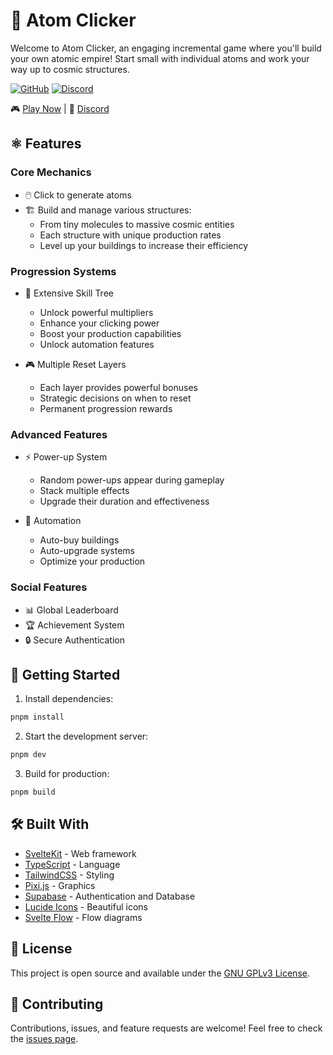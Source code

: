 # 🌟 Atom Clicker

Welcome to Atom Clicker, an engaging incremental game where you'll build your own atomic empire! Start small with individual atoms and work your way up to cosmic structures.

[![GitHub](https://img.shields.io/github/stars/Ayfri/Atom-Clicker-Svelte?style=social)](https://github.com/Ayfri/Atom-Clicker-Svelte)
[![Discord](https://img.shields.io/discord/493478524133572610?style=flat&logo=discord&logoColor=white&label=discord&color=5865F2)](https://discord.gg/BySjRNQ9Je)

🎮 [Play Now](https://atom-clicker.ayfri.com) | 💬 [Discord](https://discord.gg/BySjRNQ9Je)

## ⚛️ Features

### Core Mechanics
- 🖱️ Click to generate atoms
- 🏗️ Build and manage various structures:
  - From tiny molecules to massive cosmic entities
  - Each structure with unique production rates
  - Level up your buildings to increase their efficiency

### Progression Systems
- 🌳 Extensive Skill Tree
  - Unlock powerful multipliers
  - Enhance your clicking power
  - Boost your production capabilities
  - Unlock automation features

- 🎮 Multiple Reset Layers
  - Each layer provides powerful bonuses
  - Strategic decisions on when to reset
  - Permanent progression rewards

### Advanced Features
- ⚡ Power-up System
  - Random power-ups appear during gameplay
  - Stack multiple effects
  - Upgrade their duration and effectiveness

- 🤖 Automation
  - Auto-buy buildings
  - Auto-upgrade systems
  - Optimize your production

### Social Features
- 📊 Global Leaderboard
- 🏆 Achievement System
- 🔒 Secure Authentication

## 🚀 Getting Started

1. Install dependencies:
```bash
pnpm install
```

2. Start the development server:
```bash
pnpm dev
```

3. Build for production:
```bash
pnpm build
```

## 🛠️ Built With
- [SvelteKit](https://kit.svelte.dev/) - Web framework
- [TypeScript](https://www.typescriptlang.org/) - Language
- [TailwindCSS](https://tailwindcss.com/) - Styling
- [Pixi.js](https://pixijs.com/) - Graphics
- [Supabase](https://supabase.com/) - Authentication and Database
- [Lucide Icons](https://lucide.dev) - Beautiful icons
- [Svelte Flow](https://svelteflow.dev) - Flow diagrams

## 📝 License
This project is open source and available under the [GNU GPLv3 License](LICENSE).

## 🤝 Contributing
Contributions, issues, and feature requests are welcome! Feel free to check the [issues page](https://github.com/Ayfri/Atom-Clicker-Svelte/issues).
